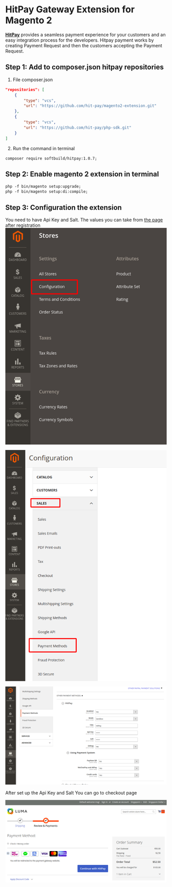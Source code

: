 # HitPay Gateway Extension for Magento 2


[**HitPay**](https://www.hitpayapp.com/) provides a seamless payment experience for your customers and an easy integration process for the developers. Hitpay payment works by creating Payment Request and then the customers accepting the Payment Request.


## Step 1: Add to composer.json hitpay repositories

1. File composer.json

``` json
"repositories": [
    {
        "type": "vcs",
        "url": "https://github.com/hit-pay/magento2-extension.git"
    },
    {
        "type": "vcs",
        "url": "https://github.com/hit-pay/php-sdk.git"
    }
]
```

2. Run the command in terminal

```
composer require softbuild/hitpay:1.0.7;
```

## Step 2: Enable magento 2 extension in terminal

```
php -f bin/magento setup:upgrade;
php -f bin/magento setup:di:compile;
```

## Step 3: Configuration the extension

You need to have Api Key and Salt. The values you can take from [the page](https://dashboard.staging.hit-pay.com/) after registration
![Configuration page](images/1step.png)

![Sale page](images/step2.png)

![Configuration page of module](images/step3.png)

After set up the Api Key and Salt You can go to checkout page

![Checkout page](images/step4.png)